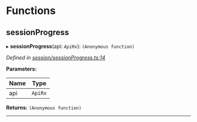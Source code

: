

# Functions

<a id="sessionprogress"></a>

##  sessionProgress

▸ **sessionProgress**(api: *`ApiRx`*): `(Anonymous function)`

*Defined in [session/sessionProgress.ts:14](https://github.com/polkadot-js/api/blob/2a2df9a/packages/api-derive/src/session/sessionProgress.ts#L14)*

**Parameters:**

| Name | Type |
| ------ | ------ |
| api | `ApiRx` |

**Returns:** `(Anonymous function)`

___

